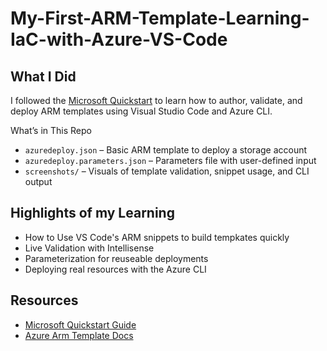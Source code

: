 # My-First-ARM-Template-Learning-IaC-with-Azure-VS-Code
## What I Did 

I followed the [Microsoft Quickstart](https://learn.microsoft.com/en-us/azure/azure-resource-manager/templates/quickstart-create-templates-use-visual-studio-code?tabs=CLI) to learn how to author, validate, and deploy ARM templates using Visual Studio Code and Azure CLI.

What’s in This Repo
- `azuredeploy.json` – Basic ARM template to deploy a storage account
- `azuredeploy.parameters.json` – Parameters file with user-defined input
- `screenshots/` – Visuals of template validation, snippet usage, and CLI output

## Highlights of my Learning
- How to Use VS Code's ARM snippets to build tempkates quickly
- Live Validation with Intellisense
- Parameterization for reuseable deployments
- Deploying real resources with the Azure CLI

## Resources
- [Microsoft Quickstart Guide](https://learn.microsoft.com/en-us/azure/azure-resource-manager/templates/quickstart-create-templates-use-visual-studio-code?tabs=CLI)
- [Azure Arm Template Docs](https://learn.microsoft.com/en-us/azure/azure-resource-manager/templates/overview)
